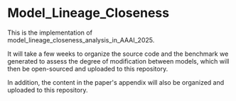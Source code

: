 # Model_Lineage_Closeness
This is the implementation of model_lineage_closeness_analysis_in_AAAI_2025.

It will take a few weeks to organize the source code and the benchmark we generated to assess the degree of modification between models, which will then be open-sourced and uploaded to this repository.

In addition, the content in the paper's appendix will also be organized and uploaded to this repository.
